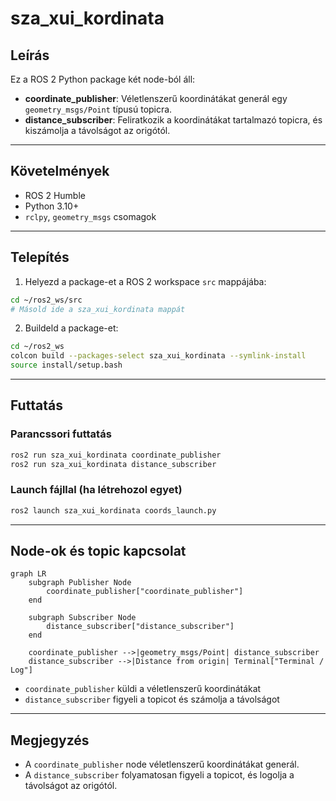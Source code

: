 # sza_xui_kordinata

## Leírás

Ez a ROS 2 Python package két node-ból áll:

* **coordinate_publisher**: Véletlenszerű koordinátákat generál egy `geometry_msgs/Point` típusú topicra.
* **distance_subscriber**: Feliratkozik a koordinátákat tartalmazó topicra, és kiszámolja a távolságot az origótól.

---

## Követelmények

* ROS 2 Humble
* Python 3.10+
* `rclpy`, `geometry_msgs` csomagok

---

## Telepítés

1. Helyezd a package-et a ROS 2 workspace `src` mappájába:

```bash
cd ~/ros2_ws/src
# Másold ide a sza_xui_kordinata mappát
```

2. Buildeld a package-et:

```bash
cd ~/ros2_ws
colcon build --packages-select sza_xui_kordinata --symlink-install
source install/setup.bash
```

---

## Futtatás

### Parancssori futtatás

```bash
ros2 run sza_xui_kordinata coordinate_publisher
ros2 run sza_xui_kordinata distance_subscriber
```

### Launch fájllal (ha létrehozol egyet)

```bash
ros2 launch sza_xui_kordinata coords_launch.py
```

---

## Node-ok és topic kapcsolat

```mermaid
graph LR
    subgraph Publisher Node
        coordinate_publisher["coordinate_publisher"]
    end

    subgraph Subscriber Node
        distance_subscriber["distance_subscriber"]
    end

    coordinate_publisher -->|geometry_msgs/Point| distance_subscriber
    distance_subscriber -->|Distance from origin| Terminal["Terminal / Log"]

```


* `coordinate_publisher` küldi a véletlenszerű koordinátákat
* `distance_subscriber` figyeli a topicot és számolja a távolságot




---

## Megjegyzés

* A `coordinate_publisher` node véletlenszerű koordinátákat generál.
* A `distance_subscriber` folyamatosan figyeli a topicot, és logolja a távolságot az origótól.


